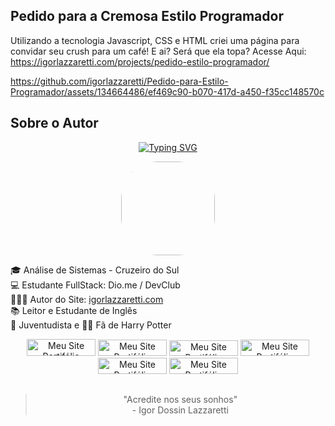 ## Pedido para a Cremosa Estilo Programador
 Utilizando a tecnologia Javascript, CSS e HTML criei uma página para convidar seu crush para um café! 
 E ai? Será que ela topa?
 Acesse Aqui: https://igorlazzaretti.com/projects/pedido-estilo-programador/
 


https://github.com/igorlazzaretti/Pedido-para-Estilo-Programador/assets/134664486/ef469c90-b070-417d-a450-f35cc148570c

## Sobre o Autor
<div align="center">

[![Typing SVG](https://readme-typing-svg.herokuapp.com?font=IBM+Plex+Mono&weight=600&size=30&duration=3000&pause=700&color=ED51F7&center=true&vCenter=true&random=false&width=490&height=55&lines=Ol%C3%A1!+%F0%9F%99%8B%E2%80%8D%E2%99%82%EF%B8%8F+Meu+nome+%C3%A9+Igor;Hello!+%F0%9F%91%8B+My+name+is+Igor)](https://git.io/typing-svg)

<img src="https://scontent.fcxj17-1.fna.fbcdn.net/v/t39.30808-1/410894894_7330500726969644_928945232552738855_n.jpg?stp=dst-jpg_p200x200&_nc_cat=105&ccb=1-7&_nc_sid=5f2048&_nc_eui2=AeFjsjp5NTnkdsip4BQRzywMeBJN9nP0uIR4Ek32c_S4hF_Hmr-_sEOB2mWGD0yeElOKIlEf_73mnXmGp36XbWqe&_nc_ohc=rHW9Bam3k9YAX8GfxcS&_nc_ht=scontent.fcxj17-1.fna&oh=00_AfChS_D3VeCigb97Pb-tqjrSRMN_0f1A-nmL-m7k28gUpw&oe=660B18DD" width="150" style="border-radius:60px">

</div>

🎓 Análise de Sistemas - Cruzeiro do Sul <br>
💻 Estudante FullStack: Dio.me / DevClub <br>
👩🏻‍💻 Autor do Site: <a href="https://igorlazzaretti.com/">igorlazzaretti.com</a> <br>
📚 Leitor e Estudante de Inglês <br> 
💚 Juventudista e 🧙‍♂️ Fã de Harry Potter  <br> 

<div align="center" >
<img src="https://img.shields.io/badge/website-000000?style=for-the-badge&logo=About.me&logoColor=white" title="Meu Site Portifólio" alt="Meu Site Portifólio" width="110" height="27"/>
<a href="https://www.linkedin.com/in/igorlazzaretti/"><img src="https://img.shields.io/badge/LinkedIn-0077B5?style=for-the-badge&logo=linkedin&logoColor=white" title="Meu Site Portifólio" alt="Meu Site Portifólio" width="110" height="26"/></a>
<a href="https://www.instagram.com/dev.igorlzzrtt/"><img src="https://img.shields.io/badge/Instagram-E4405F?style=for-the-badge&logo=instagram&logoColor=white" title="Meu Site Portifólio" alt="Meu Site Portifólio" width="110" height="25"/></a>
<a href="https://api.whatsapp.com/send/?phone=5554999489840&text&type=phone_number&app_absent=0"><img src="https://img.shields.io/badge/WhatsApp-25D366?style=for-the-badge&logo=whatsapp&logoColor=white" title="Meu Site Portifólio" alt="Meu Site Portifólio" width="110" height="26"/></a>
<a href="https://www.youtube.com/@idLazzaretti/streams"><img src="https://img.shields.io/badge/YouTube-FF0000?style=for-the-badge&logo=youtube&logoColor=white" title="Meu Site Portifólio" alt="Meu Site Portifólio" width="110" height="26"/></a>
<a href="https://linktr.ee/dev.igorlzzrtt"><img src="https://img.shields.io/badge/linktree-39E09B?style=for-the-badge&logo=linktree&logoColor=white" title="Meu Site Portifólio" alt="Meu Site Portifólio" width="110" height="26"/></a>

</div>


##
<div align="center">

> "Acredite nos seus sonhos" <br> - Igor Dossin Lazzaretti

</div>



